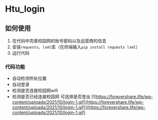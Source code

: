 # Htu_login


## 如何使用
 1. 在代码中完善校园网的账号密码以及运营商的信息
 2. 安装`requests`、`lxml`库（在终端输入`pip install requests lxml`）
 3. 运行代码

### 代码功能
- 自动检测所处位置
- 自动登录
- 检测是否连接校园网wifi
- 检测是否已经连接校园网 可选择是否登出
[![https://forevershare.life/wp-content/uploads/2021/10/login-1.gif](https://forevershare.life/wp-content/uploads/2021/10/login-1.gif)](https://forevershare.life/wp-content/uploads/2021/10/login-1.gif)
